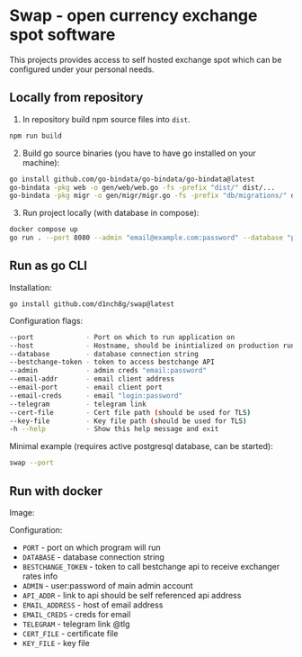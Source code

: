 # Swap - open currency exchange spot software

This projects provides access to self hosted exchange spot which can be configured under your personal needs.

## Locally from repository

1. In repository build npm source files into `dist`.

```sh
npm run build
```

2. Build go source binaries (you have to have go installed on your machine):

```sh
go install github.com/go-bindata/go-bindata/go-bindata@latest
go-bindata -pkg web -o gen/web/web.go -fs -prefix "dist/" dist/...
go-bindata -pkg migr -o gen/migr/migr.go -fs -prefix "db/migrations/" db/migrations/...
```

3. Run project locally (with database in compose):

```sh
docker compose up
go run . --port 8080 --admin "email@example.com:password" --database "postgresql://user:password@localhost:5432/db?sslmode=disable" --telegram "@test" --email-creds "mail@example.com:password"
```

## Run as go CLI

Installation:

```
go install github.com/d1nch8g/swap@latest
```

Configuration flags:

```sh
--port             - Port on which to run application on
--host             - Hostname, should be inintialized on production runs
--database         - database connection string
--bestchange-token - token to access bestchange API
--admin            - admin creds "email:password"
--email-addr       - email client address
--email-port       - email client port
--email-creds      - email "login:password"
--telegram         - telegram link
--cert-file        - Cert file path (should be used for TLS)
--key-file         - Key file path (should be used for TLS)
-h --help          - Show this help message and exit
```

Minimal example (requires active postgresql database, can be started):

```sh
swap --port
```

## Run with docker

Image:

Configuration:

- `PORT` - port on which program will run
- `DATABASE` - database connection string
- `BESTCHANGE_TOKEN` - token to call bestchange api to receive exchanger rates info
- `ADMIN` - user:password of main admin account
- `API_ADDR` - link to api should be self referenced api address
- `EMAIL_ADDRESS` - host of email address
- `EMAIL_CREDS` - creds for email
- `TELEGRAM` - telegram link @tlg
- `CERT_FILE` - certificate file
- `KEY_FILE` - key file

<!--

http://192.168.0.105:8080/?currin=TON&currout=SBPRUB

-->
